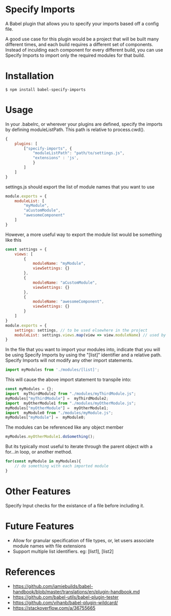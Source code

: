 # Specify Imports

A Babel plugin that allows you to specify your imports based off a config file.

A good use case for this plugin would be a project that will be built many different times, and each build requires a different set of components. Instead of inculding each component for every different build, you can use Specify Imports to import only the required modules for that build.

# Installation
```
$ npm install babel-specify-imports
```
# Usage
In your .babelrc, or wherever your plugins are defined, specify the imports by defining moduleListPath. This path is relative to process.cwd().
``` javascript
{
    plugins: [
        ["specify-imports", {
            "moduleListPath": "path/to/settings.js",
            "extensions" : 'js',
            }
        ]
    ]
}
```

settings.js should export the list of module names that you want to use
```javascript
module.exports = {
    moduleList: [
        "myModule",
        "aCustomModule",
        "awesomeComponent"
    ]
}
```

However, a more useful way to export the module list would be something like this
```javascript
const settings = {
    views: [
        {
            moduleName: "myModule",
            viewSettings: {}
        },
        {
            moduleName: "aCustomModule",
            viewSettings: {}
        },
        {
            moduleName: "awesomeComponent",
            viewSettings: {}
        }
    ]
}
module.exports = {
    settings: settings, // to be used elsewhere in the project
    moduleList: settings.views.map(view => view.moduleName) // used by specify-import
}
```

In the file that you want to import your modules into, indicate that you will be using Specify Imports by using the "\[list]" identifier and a relative path. Specify Imports will not modify any other import statements.
```javascript
import myModules from './modules/[list]'; 
```

This will cause the above import statement to transpile into:
```javascript
const myModules = {};
import  myThirdModule2 from "./modules/myThirdModule.js";
myModules["myThirdModule"] =  myThirdModule2;
import  myOtherModule1 from "./modules/myOtherModule.js";
myModules["myOtherModule"] =  myOtherModule1;
import  myModule0 from "./modules/myModule.js";
myModules["myModule"] =  myModule0;
```

The modules can be referenced like any object member
```javascript 
myModules.myOtherModule1.doSomething();
```

But its typically most useful to iterate through the parent object with a for...in loop, or another method.
```javascript
for(const myModule in myModules){
    // do something with each imported module
}
```
# Other Features
Specify Input checks for the existance of a file before including it.

# Future Features
- Allow for granular specification of file types, or, let users associate module names with file extensions
- Support multiple list identifiers. eg: \[list1], \[list2]


# References
- https://github.com/jamiebuilds/babel-handbook/blob/master/translations/en/plugin-handbook.md
- https://github.com/babel-utils/babel-plugin-tester
- https://github.com/vihanb/babel-plugin-wildcard/
- https://stackoverflow.com/a/36755665


[//]: # (vscode markdown preview shortcut is command + shift + v)
